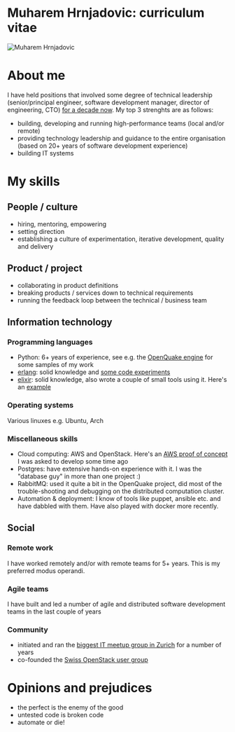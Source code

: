 # Muharem Hrnjadovic: curriculum vitae

![Muharem Hrnjadovic](http://github.com/arbeit/cto/images/photo.jpg)

# About me
I have held positions that involved some degree of technical leadership (senior/principal engineer, software development manager, director of engineering, CTO) [for a decade now](https://ch.linkedin.com/in/mhrnjad).
My top 3 strenghts are as follows:
 * building, developing and running high-performance teams (local and/or remote)
 * providing technology leadership and guidance to the entire organisation (based on 20+ years of software development experience)
 * building IT systems

# My skills
## People / culture
 * hiring, mentoring, empowering
 * setting direction
 * establishing a culture of experimentation, iterative development, quality and delivery

## Product / project
 * collaborating in product definitions
 * breaking products / services down to technical requirements
 * running the feedback loop between the technical / business team

## Information technology
### Programming languages
 * Python: 6+ years of experience, see e.g. the [OpenQuake engine](https://github.com/gem/oq-engine) for some samples of my work
 * [erlang](https://www.fastcompany.com/3026758/inside-erlang-the-rare-programming-language-behind-whatsapps-success): solid knowledge and [some code experiments](https://github.com/freizeit/exercises/tree/master/cj-a-store-credit/erlang)
 * [elixir](https://pragprog.com/book/elixir/programming-elixir): solid knowledge, also wrote a couple of small tools using it.
   Here's an [example](https://github.com/arbeit/mmt)

### Operating systems
Various linuxes e.g. Ubuntu, Arch

### Miscellaneous skills
 * Cloud computing: AWS and OpenStack. Here's an [AWS proof of concept](https://github.com/freizeit/auto-scaling-demo) I was asked to develop some time ago
 * Postgres: have extensive hands-on experience with it. I was the "database guy" in more than one project :)
 * RabbitMQ: used it quite a bit in the OpenQuake project, did most of the trouble-shooting and debugging on the distributed computation cluster.
 * Automation & deployment: I know of tools like puppet, ansible etc. and have dabbled with them. Have also played with docker more recently.

## Social
### Remote work
I have worked remotely and/or with remote teams for 5+ years. This is my preferred modus operandi.

### Agile teams
I have built and led a number of agile and distributed software development teams in the last couple of years

### Community
 * initiated and ran the [biggest IT meetup group in Zurich](http://www.meetup.com/zhgeeks/) for a number of years
 * co-founded the [Swiss OpenStack user group](http://www.meetup.com/openstack-ch/)

# Opinions and prejudices

 * the perfect is the enemy of the good
 * untested code is broken code
 * automate or die!
